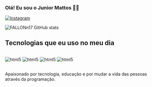 ### Olá! Eu sou o Junior Mattos ✌🏻


[![Instagram](https://img.shields.io/badge/Instagram-E4405F?style=for-the-badge&logo=instagram&logoColor=white)](https:/instagram.com/juniiormatos_)

![FALLONn17 GitHub stats](https://github-readme-stats.vercel.app/api?username=FALLONn17&show_icons=true&theme=dracula)

## Tecnologias que eu uso no meu dia

<div  style="display: inline_block"><br/>
  <img aligh="center" alt="html5" src="https://img.shields.io/badge/HTML5-E34F26?style=for-the-badge&logo=html5&logoColor=white">
   <img aligh="center" alt="html5" src="https://img.shields.io/badge/CSS3-1572B6?style=for-the-badge&logo=css3&logoColor=white">
   <img aligh="center" alt="html5" src="https://img.shields.io/badge/JavaScript-F7DF1E?style=for-the-badge&logo=javascript&logoColor=black">
   <img aligh="center" alt="html5" src="https://img.shields.io/badge/Python-14354C?style=for-the-badge&logo=python&logoColor=orange">

  </div><br/>

Apaixonado por tecnologia, educação e por mudar a vida das pessoas através da programação.
